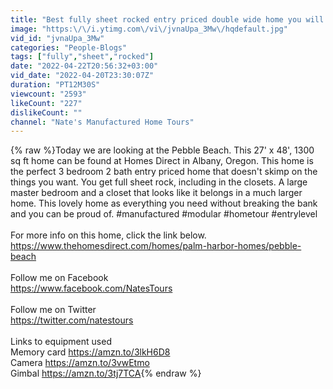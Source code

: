 ```yaml
---
title: "Best fully sheet rocked entry priced double wide home you will find"
image: "https:\/\/i.ytimg.com\/vi\/jvnaUpa_3Mw\/hqdefault.jpg"
vid_id: "jvnaUpa_3Mw"
categories: "People-Blogs"
tags: ["fully","sheet","rocked"]
date: "2022-04-22T20:56:32+03:00"
vid_date: "2022-04-20T23:30:07Z"
duration: "PT12M30S"
viewcount: "2593"
likeCount: "227"
dislikeCount: ""
channel: "Nate's Manufactured Home Tours"
---
```

{% raw %}Today we are looking at the Pebble Beach. This 27' x 48', 1300 sq ft home can be found at Homes Direct in Albany, Oregon. This home is the perfect 3 bedroom 2 bath entry priced home that doesn't skimp on the things you want. You get full sheet rock, including in the closets. A large master bedroom and a closet that looks like it belongs in a much larger home. This lovely home as everything you need without breaking the bank and you can be proud of. #manufactured  #modular #hometour #entrylevel <br /><br />For more info on this home, click the link below.<br /><a rel="nofollow" target="blank" href="https://www.thehomesdirect.com/homes/palm-harbor-homes/pebble-beach">https://www.thehomesdirect.com/homes/palm-harbor-homes/pebble-beach</a><br /><br />Follow me on Facebook <br /><a rel="nofollow" target="blank" href="https://www.facebook.com/NatesTours">https://www.facebook.com/NatesTours</a><br /><br />Follow me on Twitter<br /><a rel="nofollow" target="blank" href="https://twitter.com/natestours">https://twitter.com/natestours</a><br /><br />Links to equipment used<br />Memory card <a rel="nofollow" target="blank" href="https://amzn.to/3lkH6D8">https://amzn.to/3lkH6D8</a><br />Camera <a rel="nofollow" target="blank" href="https://amzn.to/3vwEtmo">https://amzn.to/3vwEtmo</a><br />Gimbal <a rel="nofollow" target="blank" href="https://amzn.to/3tj7TCA">https://amzn.to/3tj7TCA</a>{% endraw %}
